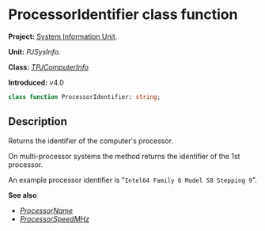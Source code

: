 # ProcessorIdentifier class function #

**Project:** [System Information Unit](SystemInformationUnit.md).

**Unit:** _PJSysInfo_.

**Class:** _[TPJComputerInfo](TPJComputerInfo.md)_

**Introduced:** v4.0

```pascal
class function ProcessorIdentifier: string;
```

## Description ##

Returns the identifier of the computer's processor.

On multi-processor systems the method returns the identifier of the 1st processor.

An example processor identifier is "`Intel64 Family 6 Model 58 Stepping 9`".

**See also**

* _[ProcessorName](TPJComputerInfoProcessorName.md)_
* _[ProcessorSpeedMHz](TPJComputerInfoProcessorSpeedMHz.md)_ 
